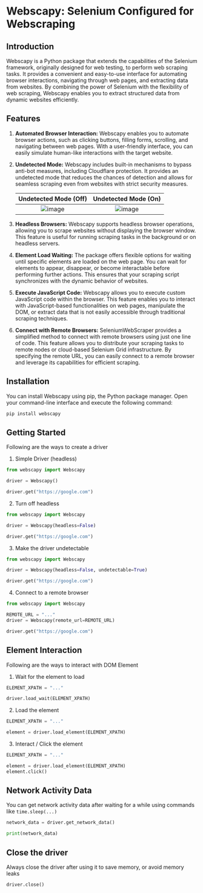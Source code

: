 # Webscapy: Selenium Configured for Webscraping

## Introduction

Webscapy is a Python package that extends the capabilities of the Selenium framework, originally designed for web testing, to perform web scraping tasks. It provides a convenient and easy-to-use interface for automating browser interactions, navigating through web pages, and extracting data from websites. By combining the power of Selenium with the flexibility of web scraping, Webscapy enables you to extract structured data from dynamic websites efficiently.

## Features

1. <b>Automated Browser Interaction:</b> Webscapy enables you to automate browser actions, such as clicking buttons, filling forms, scrolling, and navigating between web pages. With a user-friendly interface, you can easily simulate human-like interactions with the target website.

2. <b>Undetected Mode:</b> Webscapy includes built-in mechanisms to bypass anti-bot measures, including Cloudflare protection. It provides an undetected mode that reduces the chances of detection and allows for seamless scraping even from websites with strict security measures.

   | Undetected Mode (Off) | Undetected Mode (On) |
   | :-------------------: | :------------------: |
   |        ![image](https://github.com/dusklight00/webscapy/assets/71203637/d8325500-3793-4f26-b7dd-15e5da7ee100)        |       ![image](https://github.com/dusklight00/webscapy/assets/71203637/7344470a-6924-4556-a72e-a27638e410bd)        |

3. <b>Headless Browsers:</b> Webscapy supports headless browser operations, allowing you to scrape websites without displaying the browser window. This feature is useful for running scraping tasks in the background or on headless servers.

4. <b>Element Load Waiting:</b> The package offers flexible options for waiting until specific elements are loaded on the web page. You can wait for elements to appear, disappear, or become interactable before performing further actions. This ensures that your scraping script synchronizes with the dynamic behavior of websites.

5. <b>Execute JavaScript Code:</b> Webscapy allows you to execute custom JavaScript code within the browser. This feature enables you to interact with JavaScript-based functionalities on web pages, manipulate the DOM, or extract data that is not easily accessible through traditional scraping techniques.

6. <b>Connect with Remote Browsers:</b> SeleniumWebScraper provides a simplified method to connect with remote browsers using just one line of code. This feature allows you to distribute your scraping tasks to remote nodes or cloud-based Selenium Grid infrastructure. By specifying the remote URL, you can easily connect to a remote browser and leverage its capabilities for efficient scraping.

## Installation

You can install Webscapy using pip, the Python package manager. Open your command-line interface and execute the following command:

```python
pip install webscapy
```

## Getting Started

Following are the ways to create a driver

1. Simple Driver (headless)

```python
from webscapy import Webscapy

driver = Webscapy()

driver.get("https://google.com")
```

2. Turn off headless

```python
from webscapy import Webscapy

driver = Webscapy(headless=False)

driver.get("https://google.com")
```

3. Make the driver undetectable

```python
from webscapy import Webscapy

driver = Webscapy(headless=False, undetectable=True)

driver.get("https://google.com")
```

4. Connect to a remote browser

```python
from webscapy import Webscapy

REMOTE_URL = "..."
driver = Webscapy(remote_url=REMOTE_URL)

driver.get("https://google.com")
```

## Element Interaction

Following are the ways to interact with DOM Element

1. Wait for the element to load

```python
ELEMENT_XPATH = "..."

driver.load_wait(ELEMENT_XPATH)
```

2. Load the element

```python
ELEMENT_XPATH = "..."

element = driver.load_element(ELEMENT_XPATH)
```

3. Interact / Click the element

```python
ELEMENT_XPATH = "..."

element = driver.load_element(ELEMENT_XPATH)
element.click()
```

## Network Activity Data

You can get network activity data after waiting for a while using commands like `time.sleep(...)`

```python
network_data = driver.get_network_data()

print(network_data)
```

## Close the driver

Always close the driver after using it to save memory, or avoid memory leaks

```python
driver.close()
```
